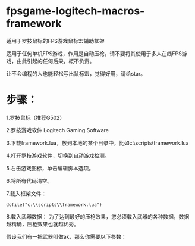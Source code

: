 # fpsgame-logitech-macros-framework
适用于罗技鼠标的FPS游戏鼠标宏辅助框架 

适用于任何单机FPS游戏，作用是自动压枪，请不要将其使用于多人在线FPS游戏，由此引起的任何后果，概不负责。 

让不会编程的人也能轻松写出鼠标宏，觉得好用，请给star。 


# 步骤： 

1.罗技鼠标（推荐G502） 

2.罗技游戏软件 Logitech Gaming Software 

3.下载framework.lua，放到本地的某个目录中，比如c:\scripts\framework.lua 

4.打开罗技游戏软件，切换到自动游戏检测。 

5.右击游戏图标，单击编辑脚本选项。 

6.将所有代码清空。 

7.载入框架文件：
```
dofile("c:\\scripts\\framework.lua")
``` 

8.载入武器数据：
为了达到最好的压枪效果，您必须载入武器的各种数据，数据越精确，压枪效果也就越优秀。

假设我们有一把武器叫做ak，那么你需要以下参数： 


